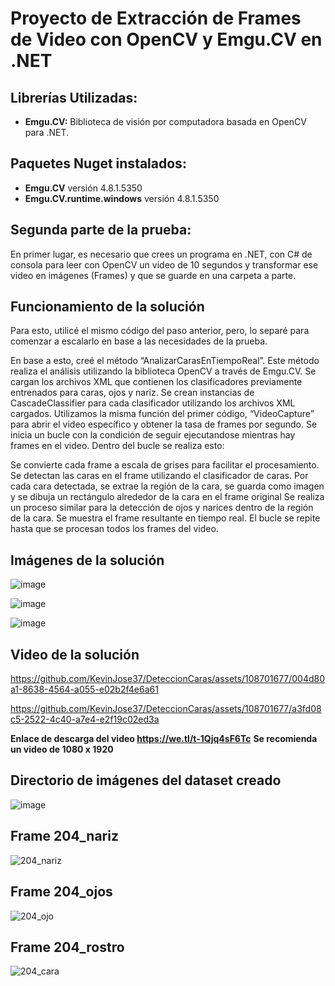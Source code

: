 # Proyecto de Extracción de Frames de Video con OpenCV y Emgu.CV en .NET

## Librerías Utilizadas:
- **Emgu.CV:** Biblioteca de visión por computadora basada en OpenCV para .NET.

## Paquetes Nuget instalados:
- **Emgu.CV** versión 4.8.1.5350
- **Emgu.CV.runtime.windows** versión 4.8.1.5350

## Segunda parte de la prueba:

En primer lugar, es necesario que crees un programa en .NET, con C# de consola para leer con OpenCV un video de 10 segundos y transformar ese video en imágenes (Frames) y que se guarde en una carpeta a parte.

## Funcionamiento de la solución

Para esto, utilicé el mismo código del paso anterior, pero, lo separé para comenzar a escalarlo en base a las necesidades de la prueba.

En base a esto, creé el método “AnalizarCarasEnTiempoReal”. Este método realiza el análisis utilizando la biblioteca OpenCV a través de Emgu.CV. Se cargan los archivos XML que contienen los clasificadores previamente entrenados para caras, ojos y nariz. Se crean instancias de CascadeClassifier para cada clasificador utilizando los archivos XML cargados.
Utilizamos la misma función del primer código, “VideoCapture” para abrir el video específico y obtener la tasa de frames por segundo.
Se inicia un bucle con la condición de seguir ejecutandose mientras hay frames en el video. Dentro del bucle se realiza esto:

Se convierte cada frame a escala de grises para facilitar el procesamiento.
Se detectan las caras en el frame utilizando el clasificador de caras.
Por cada cara detectada, se extrae la región de la cara, se guarda como imagen y se dibuja un rectángulo alrededor de la cara en el frame original
Se realiza un proceso similar para la detección de ojos y narices dentro de la región de la cara.
Se muestra el frame resultante en tiempo real.
El bucle se repite hasta que se procesan todos los frames del video.

## Imágenes de la solución

![image](https://github.com/KevinJose37/DeteccionCaras/assets/108701677/7b3178e7-86f7-4426-8312-c576195b3a54)

![image](https://github.com/KevinJose37/DeteccionCaras/assets/108701677/8d237f41-6827-4f8e-b72c-1978cf08f981)

![image](https://github.com/KevinJose37/DeteccionCaras/assets/108701677/336a70d6-35d3-4c88-8742-8f36bd51aea4)

## Video de la solución
https://github.com/KevinJose37/DeteccionCaras/assets/108701677/004d80a1-8638-4564-a055-e02b2f4e6a61

https://github.com/KevinJose37/DeteccionCaras/assets/108701677/a3fd08c5-2522-4c40-a7e4-e2f19c02ed3a



**Enlace de descarga del video https://we.tl/t-1Qjq4sF6Tc**
**Se recomienda un video de 1080 x 1920**

## Directorio de imágenes del dataset creado

![image](https://github.com/KevinJose37/DeteccionCaras/assets/108701677/4e8ef644-98f9-493d-b5ee-fc2cfa71cf47)

## Frame 204_nariz 
![204_nariz](https://github.com/KevinJose37/DeteccionCaras/assets/108701677/945bd567-8994-4e56-b2cb-68401707f0df)

## Frame 204_ojos

![204_ojo](https://github.com/KevinJose37/DeteccionCaras/assets/108701677/1b65bf85-f6fd-46eb-a151-7afd005d8a08)

## Frame 204_rostro

![204_cara](https://github.com/KevinJose37/DeteccionCaras/assets/108701677/7c4a9a27-7c86-4b2c-a662-0bb6e56e4162)






